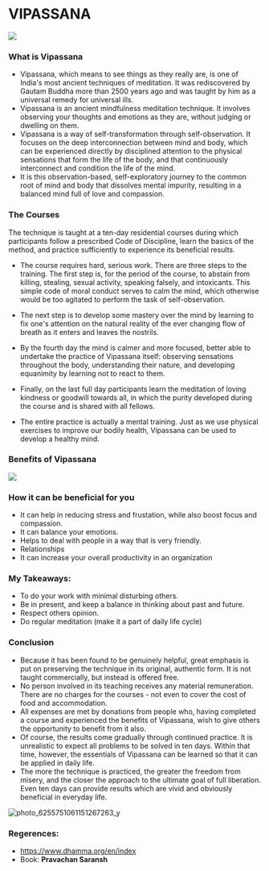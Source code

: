 # VIPASSANA
![](https://himalayanyoganepal.com/wp-content/uploads/2020/03/1_XwLvN0dS5shEtooRAQs2_A.png)

### What is Vipassana
* Vipassana, which means to see things as they really are, is one of India's most ancient techniques of meditation. It was rediscovered by Gautam Buddha more than 2500 years ago and was taught by him as a universal remedy for universal ills.
* Vipassana is an ancient mindfulness meditation technique. It involves observing your thoughts and emotions as they are, without judging or dwelling on them.
* Vipassana is a way of self-transformation through self-observation. It focuses on the deep interconnection between mind and body, which can be experienced directly by disciplined attention to the physical sensations that form the life of the body, and that continuously interconnect and condition the life of the mind.
* It is this observation-based, self-exploratory journey to the common root of mind and body that dissolves mental impurity, resulting in a balanced mind full of love and compassion.

### The Courses
The technique is taught at a ten-day residential courses during which participants follow a prescribed Code of Discipline, learn the basics of the method, and practice sufficiently to experience its beneficial results.
* The course requires hard, serious work. There are three steps to the training. The first step is, for the period of the course, to abstain from killing, stealing, sexual activity, speaking falsely, and intoxicants. This simple code of moral conduct serves to calm the mind, which otherwise would be too agitated to perform the task of self-observation.
* The next step is to develop some mastery over the mind by learning to fix one's attention on the natural reality of the ever changing flow of breath as it enters and leaves the nostrils.
* By the fourth day the mind is calmer and more focused, better able to undertake the practice of Vipassana itself: observing sensations throughout the body, understanding their nature, and developing equanimity by learning not to react to them.
* Finally, on the last full day participants learn the meditation of loving kindness or goodwill towards all, in which the purity developed during the course and is shared with all fellows.

* The entire practice is actually a mental training. Just as we use physical exercises to improve our bodily health, Vipassana can be used to develop a healthy mind.




### Benefits of Vipassana
![](https://www.choosingtherapy.com/wp-content/uploads/2023/05/Potential-Benefits-of-Vipassana-Meditation.png)

  
### How it can be beneficial for you
* It can help in reducing stress and frustation, while also boost focus and compassion.
* It can balance your emotions.
* Helps to deal with people in a way that is very friendly.
* Relationships
* It can increase your overall productivity in an organization

### My Takeaways:
* To do your work with minimal disturbing others.
* Be in present, and keep a balance in thinking about past and future.
* Respect others opinion.
* Do regular meditation (make it a part of daily life cycle)
  
### Conclusion
* Because it has been found to be genuinely helpful, great emphasis is put on preserving the technique in its original, authentic form. It is not taught commercially, but instead is offered free.
* No person involved in its teaching receives any material remuneration. There are no charges for the courses - not even to cover the cost of food and accommodation.
* All expenses are met by donations from people who, having completed a course and experienced the benefits of Vipassana, wish to give others the opportunity to benefit from it also.
* Of course, the results come gradually through continued practice. It is unrealistic to expect all problems to be solved in ten days. Within that time, however, the essentials of Vipassana can be learned so that it can be applied in daily life.
* The more the technique is practiced, the greater the freedom from misery, and the closer the approach to the ultimate goal of full liberation. Even ten days can provide results which are vivid and obviously beneficial in everyday life.


![photo_6255751061151267263_y](https://github.com/Akshaykumar05/Vipassana/assets/114390890/c61ca410-487f-4fcc-b75e-8dda131ba12e)

### Regerences:
* https://www.dhamma.org/en/index
* Book: **Pravachan Saransh**

